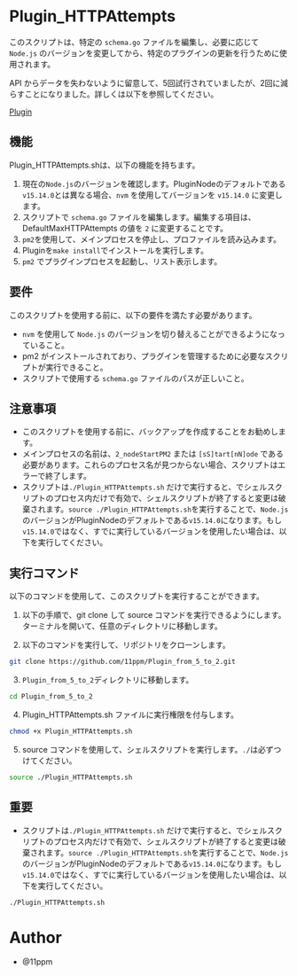 # Plugin_HTTPAttempts

このスクリプトは、特定の `schema.go` ファイルを編集し、必要に応じて `Node.js` のバージョンを変更してから、特定のプラグインの更新を行うために使用されます。

API からデータを失わないように留意して、5回試行されていましたが、2回に減らすことになりました。詳しくは以下を参照してください。

 [Plugin](https://github.com/GoPlugin/Plugin)



## 機能
Plugin_HTTPAttempts.shは、以下の機能を持ちます。

1. 現在の`Node.js`のバージョンを確認します。PluginNodeのデフォルトである`v15.14.0`とは異なる場合、`nvm` を使用してバージョンを `v15.14.0` に変更します。
3. スクリプトで `schema.go` ファイルを編集します。編集する項目は、DefaultMaxHTTPAttempts の値を `2` に変更することです。
4. `pm2`を使用して、メインプロセスを停止し、プロファイルを読み込みます。
6. Pluginを`make install`でインストールを実行します。
7. `pm2` でプラグインプロセスを起動し、リスト表示します。

## 要件
このスクリプトを使用する前に、以下の要件を満たす必要があります。
* `nvm` を使用して `Node.js` のバージョンを切り替えることができるようになっていること。
* pm2 がインストールされており、プラグインを管理するために必要なスクリプトが実行できること。
* スクリプトで使用する `schema.go` ファイルのパスが正しいこと。

## 注意事項
* このスクリプトを使用する前に、バックアップを作成することをお勧めします。
* メインプロセスの名前は、`2_nodeStartPM2` または `[sS]tart[nN]ode` である必要があります。これらのプロセス名が見つからない場合、スクリプトはエラーで終了します。
* スクリプトは`./Plugin_HTTPAttempts.sh` だけで実行すると、でシェルスクリプトのプロセス内だけで有効で、シェルスクリプトが終了すると変更は破棄されます。`source ./Plugin_HTTPAttempts.sh`を実行することで、`Node.js`のバージョンがPluginNodeのデフォルトである`v15.14.0`になります。もし`v15.14.0`ではなく、すでに実行しているバージョンを使用したい場合は、以下を実行してください。

## 実行コマンド
以下のコマンドを使用して、このスクリプトを実行することができます。

1. 以下の手順で、git clone して source コマンドを実行できるようにします。 ターミナルを開いて、任意のディレクトリに移動します。

2. 以下のコマンドを実行して、リポジトリをクローンします。
```sh
git clone https://github.com/11ppm/Plugin_from_5_to_2.git
```

3. `Plugin_from_5_to_2`ディレクトリに移動します。
```sh
cd Plugin_from_5_to_2
```

4. Plugin_HTTPAttempts.sh ファイルに実行権限を付与します。
```sh
chmod +x Plugin_HTTPAttempts.sh
```

5. source コマンドを使用して、シェルスクリプトを実行します。`./`は必ずつけてください。
```sh
source ./Plugin_HTTPAttempts.sh
```

## 重要
* スクリプトは`./Plugin_HTTPAttempts.sh` だけで実行すると、でシェルスクリプトのプロセス内だけで有効で、シェルスクリプトが終了すると変更は破棄されます。`source ./Plugin_HTTPAttempts.sh`を実行することで、`Node.js`のバージョンがPluginNodeのデフォルトである`v15.14.0`になります。もし`v15.14.0`ではなく、すでに実行しているバージョンを使用したい場合は、以下を実行してください。

```sh:5-b
./Plugin_HTTPAttempts.sh
```

# Author

* @11ppm